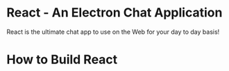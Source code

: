 # React - An Electron Chat Application
React is the ultimate chat app to use on the Web for your day to day basis!
# How to Build React
